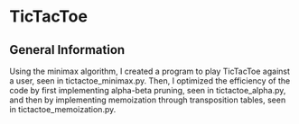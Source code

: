 # TicTacToe
## General Information
Using the minimax algorithm, I created a program to play TicTacToe against a user, seen in tictactoe_minimax.py.
Then, I optimized the efficiency of the code by first implementing alpha-beta pruning, seen in tictactoe_alpha.py, and then by implementing memoization through transposition tables, seen in tictactoe_memoization.py.
